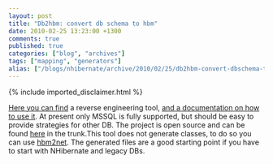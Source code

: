 ```yaml
---
layout: post
title: "Db2hbm: convert db schema to hbm"
date: 2010-02-25 13:23:00 +1300
comments: true
published: true
categories: ["blog", "archives"]
tags: ["mapping", "generators"]
alias: ["/blogs/nhibernate/archive/2010/02/25/db2hbm-convert-dbschema-to-hbm.aspx"]
---
```

<!-- more -->
{% include imported_disclaimer.html %}
<p><a href="/media/p/615.aspx" target="_blank">Here you can find</a> a reverse engineering tool, <a href="/wikis/howtonh/how-to-use-db2hbm.aspx">and a documentation on how to use it</a>. At present only MSSQL is fully supported, but should be easy to provide strategies for other DB. The project is open source and can be found <a href="http://sourceforge.net/projects/nhcontrib/" target="_blank">here</a> in the trunk.This tool does not generate classes, to do so you can use <a href="/media/p/546.aspx" target="_blank">hbm2net</a>. The generated files are a good starting point if you have to start with NHibernate and legacy DBs.</p>
